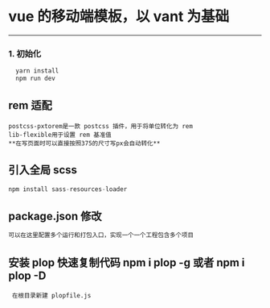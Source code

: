 # vue 的移动端模板，以 vant 为基础

---

### 1. 初始化

```js
  yarn install
  npm run dev
```

## rem 适配

    postcss-pxtorem是一款 postcss 插件，用于将单位转化为 rem
    lib-flexible用于设置 rem 基准值
    **在写页面时可以直接按照375的尺寸写px会自动转化**

## 引入全局 scss

```js
npm install sass-resources-loader
```

## package.json 修改

```html
可以在这里配置多个运行和打包入口，实现一个一个工程包含多个项目
```

## 安装 plop 快速复制代码 npm i plop -g 或者 npm i plop -D

     在根目录新建 plopfile.js

